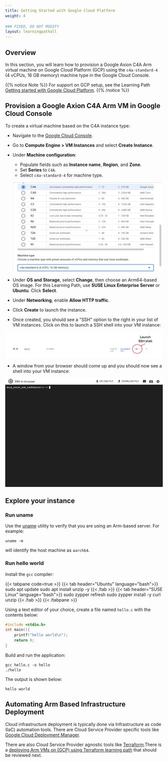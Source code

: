```yaml
---
title: Getting Started with Google Cloud Platform
weight: 4

### FIXED, DO NOT MODIFY
layout: learningpathall
---
```


## Overview

In this section, you will learn how to provision a Google Axion C4A Arm virtual machine on Google Cloud Platform (GCP) using the `c4a-standard-4` (4 vCPUs, 16 GB memory) machine type in the Google Cloud Console.  

{{% notice Note %}}
For support on GCP setup, see the Learning Path [Getting started with Google Cloud Platform](https://learn.arm.com/learning-paths/servers-and-cloud-computing/csp/google/).
{{% /notice %}}

## Provision a Google Axion C4A Arm VM in Google Cloud Console

To create a virtual machine based on the C4A instance type:
- Navigate to the [Google Cloud Console](https://console.cloud.google.com/).
- Go to **Compute Engine > VM Instances** and select **Create Instance**. 
- Under **Machine configuration**:
   - Populate fields such as **Instance name**, **Region**, and **Zone**.
   - Set **Series** to `C4A`.
   - Select `c4a-standard-4` for machine type.

   ![Create a Google Axion C4A Arm virtual machine in the Google Cloud Console with c4a-standard-4 selected alt-text#center](images/gcp-vm.png "Creating a Google Axion C4A Arm virtual machine in Google Cloud Console")


- Under **OS and Storage**, select **Change**, then choose an Arm64-based OS image. For this Learning Path, use **SUSE Linux Enterprise Server** or **Ubuntu**. Click **Select**. 
- Under **Networking**, enable **Allow HTTP traffic**.
- Click **Create** to launch the instance.
- Once created, you should see a "SSH" option to the right in your list of VM instances.  Click on this to launch a SSH shell into your VM instance:

![Invoke a SSH session via your browser alt-text#center](images/gcp-ssh.png "Invoke a SSH session into your running VM instance")

- A window from your browser should come up and you should now see a shell into your VM instance:

![Terminal Shell in your VM instance alt-text#center](images/gcp-shell.png "Terminal shell in your VM instance")

## Explore your instance

### Run uname

Use the [uname](https://en.wikipedia.org/wiki/Uname) utility to verify that you are using an Arm-based server. For example:

```console
uname -m
```
will identify the host machine as `aarch64`.

### Run hello world

Install the `gcc` compiler:

{{< tabpane code=true >}}
  {{< tab header="Ubuntu" language="bash">}}
sudo apt update
sudo apt install unzip -y
  {{< /tab >}}
  {{< tab header="SUSE Linux" language="bash">}}
sudo zypper refresh
sudo zypper install -y curl unzip
  {{< /tab >}}
{{< /tabpane >}}

Using a text editor of your choice, create a file named `hello.c` with the contents below:

```C
#include <stdio.h>
int main(){
    printf("hello world\n");
    return 0;
}
```
Build and run the application:

```console
gcc hello.c -o hello
./hello
```

The output is shown below:

```output
hello world
```

## Automating Arm Based Infrastructure Deployment

Cloud infrastructure deployment is typically done via Infrastructure as code (IaC) automation tools. There are Cloud Service Provider specific tools like [Google Cloud Deployment Manager](https://cloud.google.com/deployment-manager/docs/).

There are also Cloud Service Provider agnostic tools like [Terraform](https://www.terraform.io/).There is a [deploying Arm VMs on (GCP) using Terraform learning path](/learning-paths/servers-and-cloud-computing/gcp) that should be reviewed next.
